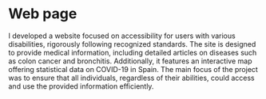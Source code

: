 # Web page
I developed a website focused on accessibility for users with various disabilities, rigorously following recognized standards. The site is designed to provide medical information, including detailed articles on diseases such as colon cancer and bronchitis. Additionally, it features an interactive map offering statistical data on COVID-19 in Spain. The main focus of the project was to ensure that all individuals, regardless of their abilities, could access and use the provided information efficiently.
